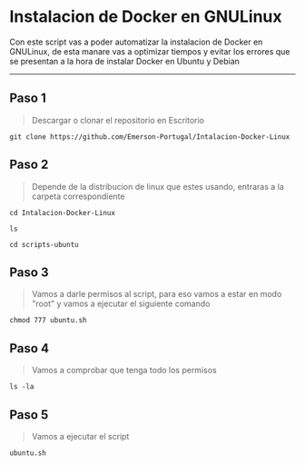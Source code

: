 # Instalacion de Docker en GNULinux

Con este script vas a poder automatizar la instalacion de Docker en GNULinux, de esta manare vas a optimizar tiempos y evitar los errores que se presentan a la hora de instalar Docker en Ubuntu y Debian 

------------------------------------------------

## Paso 1
> Descargar o clonar el repositorio en Escritorio

```
git clone https://github.com/Emerson-Portugal/Intalacion-Docker-Linux
```

## Paso 2

> Depende de la distribucion de linux que estes usando, entraras a la carpeta correspondiente 

```
cd Intalacion-Docker-Linux
```

```
ls
```


```
cd scripts-ubuntu
```


## Paso 3 
> Vamos a darle permisos al script, para eso vamos a estar en modo "root" y vamos a ejecutar el siguiente comando

```
chmod 777 ubuntu.sh
```

## Paso 4
> Vamos a comprobar que tenga todo los permisos 
```
ls -la
```

## Paso 5
> Vamos a ejecutar el script
```
ubuntu.sh
```